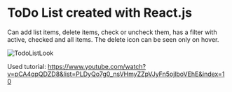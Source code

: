 # ToDo List created with React.js

Can add list items, delete items, check or uncheck them, has a filter with active, checked and all items.
The delete icon can be seen only on hover.

![TodoListLook](https://user-images.githubusercontent.com/49585854/174680974-37b1e1a9-766d-4fbc-9ce5-0a31492a601f.png)

Used tutorial: https://www.youtube.com/watch?v=pCA4qpQDZD8&list=PLDyQo7g0_nsVHmyZZpVJyFn5ojlboVEhE&index=10
